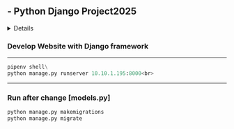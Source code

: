 ## - Python Django Project2025
<details> Python Django Project 2025 </details>



### Develop Website with Django framework
----------------------------------------------
```python
pipenv shell\
python manage.py runserver 10.10.1.195:8000<br>
```

----------------------------------------------
### Run after change [models.py]

```python
python manage.py makemigrations   
python manage.py migrate    
```
